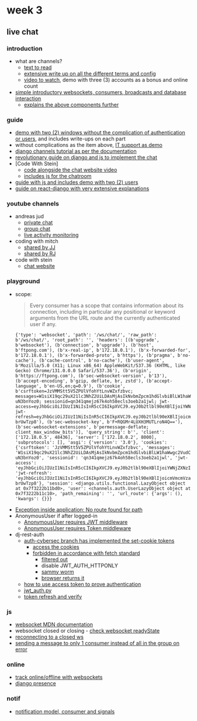 # week 3
## live chat
### introduction
- what are channels?
    - [text to read](https://medium.com/@farad.dev/how-to-build-a-real-time-chat-app-using-django-channels-2ba2621ea972)
    - [extensive write up on all the different terms and config](https://medium.com/scalereal/understanding-django-channels-part-1-28a62730b0c1)
    - [video to watch](https://youtu.be/u7siCTdGhuw?si=A3fWW0Q0pSR20Yl5), demo with three (3) accounts as a bonus and online count
- [simple introductory websockets, consumers, broadcasts and database interaction](https://medium.com/@joloiuy/building-dynamic-real-time-apps-with-django-channels-8373fc173a1b)
    - [explains the above components further](https://archive.ph/WdJwg)
### guide
- [demo with two (2) windows without the complication of authentication or users](https://medium.com/munchy-bytes/chat-happens-building-a-real-time-chat-system-with-django-channels-and-websockets-e48e96900fbb), and includes write-ups on each part
- without complications as the item above, [IT support as demo](https://archive.ph/Qzy2V)
- [django channels tutorial as per the documentation](https://channels.readthedocs.io/en/latest/tutorial/part_1.html)
- [revolutionary guide on django and js to implement the chat](https://archive.ph/rLfYV)
- [Code With Stein]
    - [code alongside the chat website video](https://youtu.be/9e7CTR2Ya4Y?si=O0KFU8NoPEspbJeT)
    - [includes js for the chatroom](https://codewithstein.com/django-realtime-chat-app-tutorial-simple-django-tutorial-with-channels-and-redis/)
- [guide with js and includes demo with two (2) users](https://career.proxify.io/article/real-time-chat-with-Django#building-a-real-time-chat-system-with-django)
- [guide on react-django with very extensive explanations](https://justdjango.com/blog/chat-app-django-channels)
### youtube channels
- andreas jud
    - [private chat](https://youtu.be/4kJKq1bZSwo?si=cN7kwnjuhDPR5-cG)
    - [group chat](https://youtu.be/mfpzFemewDQ?si=bs-PaVAo42_fyWpm)
    - [live activity monitoring](https://youtu.be/VSmhitrZ_0w?si=vMUt_E3TFMuhnct8)
- coding with mitch
    - [shared by JJ](https://www.youtube.com/watch?v=0UKWcv0og-Y)
    - [shared by RJ](https://www.youtube.com/watch?v=hyJO4mkdwuM)
- code with stein
    - [chat website](https://youtu.be/9e7CTR2Ya4Y?si=O0KFU8NoPEspbJeT)

### playground
- scope:
    > Every consumer has a scope that contains information about its connection, including in particular any positional or keyword arguments from the URL route and the currently authenticated user if any.
    ```
    {'type': 'websocket', 'path': '/ws/chat/', 'raw_path': b'/ws/chat/', 'root_path': '', 'headers': [(b'upgrade', b'websocket'), (b'connection', b'upgrade'), (b'host', b'ftpong.com'), (b'x-real-ip', b'172.18.0.1'), (b'x-forwarded-for', b'172.18.0.1'), (b'x-forwarded-proto', b'https'), (b'pragma', b'no-cache'), (b'cache-control', b'no-cache'), (b'user-agent', b'Mozilla/5.0 (X11; Linux x86_64) AppleWebKit/537.36 (KHTML, like Gecko) Chrome/131.0.0.0 Safari/537.36'), (b'origin', b'https://ftpong.com'), (b'sec-websocket-version', b'13'), (b'accept-encoding', b'gzip, deflate, br, zstd'), (b'accept-language', b'en-US,en;q=0.9'), (b'cookie', b'csrftoken=JzVMMStt5V5ZPUlVfohYtLnvWZxfzbvc; messages=W1siX19qc29uX21lc3NhZ2UiLDAsMjAsIkNvbmZpcm1hdGlvbiBlLW1haWwgc2VudCB0byBpc2FiZWxsYWFpbWFubWFrQGdtYWlsLmNvbS4iLCIiXV0:1tOYXn:iKOePqTp59_k5x_W3WXyU2wgmrN33780m-uN3bnYoz0; sessionid=qn341qmejz67k4oh58ecls3oeb2a1jwl; jwt-access=eyJhbGciOiJIUzI1NiIsInR5cCI6IkpXVCJ9.eyJ0b2tlbl90eXBlIjoiYWNjZXNzIiwiZXhwIjoxNzM0Njg3ODE5LCJpYXQiOjE3MzQ2ODQyMTksImp0aSI6IjMxNjhmYzc3MjBmYjQ4MDFhZTE1Njg5NWU2NWRkZDQzIiwidXNlcl9pZCI6MzV9.Onhag1z5KM0_aTkgkFlv84BpE_CYiZTrwJ_WexOyClw; jwt-refresh=eyJhbGciOiJIUzI1NiIsInR5cCI6IkpXVCJ9.eyJ0b2tlbl90eXBlIjoicmVmcmVzaCIsImV4cCI6MTczNDc3MDYxOSwiaWF0IjoxNzM0Njg0MjE5LCJqdGkiOiIzM2RkYzQ5MGQ5YTY0YzdkYjM2M2ViNjAzNjJkYzBjMiIsInVzZXJfaWQiOjM1fQ.Co2yIAC_mBwP26spswqA7xtARR5dXsEBcc-brUwTzp8'), (b'sec-websocket-key', b'F+RQGMr4LUXH3MUTLroN4Q=='), (b'sec-websocket-extensions', b'permessage-deflate; client_max_window_bits')], 'query_string': b'', 'client': ['172.18.0.5', 48436], 'server': ['172.18.0.2', 8000], 'subprotocols': [], 'asgi': {'version': '3.0'}, 'cookies': {'csrftoken': 'JzVMMStt5V5ZPUlVfohYtLnvWZxfzbvc', 'messages': 'W1siX19qc29uX21lc3NhZ2UiLDAsMjAsIkNvbmZpcm1hdGlvbiBlLW1haWwgc2VudCB0byBpc2FiZWxsYWFpbWFubWFrQGdtYWlsLmNvbS4iLCIiXV0:1tOYXn:iKOePqTp59_k5x_W3WXyU2wgmrN33780m-uN3bnYoz0', 'sessionid': 'qn341qmejz67k4oh58ecls3oeb2a1jwl', 'jwt-access': 'eyJhbGciOiJIUzI1NiIsInR5cCI6IkpXVCJ9.eyJ0b2tlbl90eXBlIjoiYWNjZXNzIiwiZXhwIjoxNzM0Njg3ODE5LCJpYXQiOjE3MzQ2ODQyMTksImp0aSI6IjMxNjhmYzc3MjBmYjQ4MDFhZTE1Njg5NWU2NWRkZDQzIiwidXNlcl9pZCI6MzV9.Onhag1z5KM0_aTkgkFlv84BpE_CYiZTrwJ_WexOyClw', 'jwt-refresh': 'eyJhbGciOiJIUzI1NiIsInR5cCI6IkpXVCJ9.eyJ0b2tlbl90eXBlIjoicmVmcmVzaCIsImV4cCI6MTczNDc3MDYxOSwiaWF0IjoxNzM0Njg0MjE5LCJqdGkiOiIzM2RkYzQ5MGQ5YTY0YzdkYjM2M2ViNjAzNjJkYzBjMiIsInVzZXJfaWQiOjM1fQ.Co2yIAC_mBwP26spswqA7xtARR5dXsEBcc-brUwTzp8'}, 'session': <django.utils.functional.LazyObject object at 0x7f3222b11bd0>, 'user': <channels.auth.UserLazyObject object at 0x7f3222b11c10>, 'path_remaining': '', 'url_route': {'args': (), 'kwargs': {}}}
    ```
- [Exception inside application: No route found for path](https://stackoverflow.com/questions/54107099/django-channels-no-route-found-for-path)
- AnonymousUser if after logged-in
    - [AnonymousUser requires JWT middleware](https://www.reddit.com/r/django/comments/uzlifr/scopeuser_in_djangochannels_is_always/)
    - [AnonymousUser requires Token middleware](https://stackoverflow.com/a/65654519)
- dj-rest-auth
    - [auth-cybersec branch has implemented the set-cookie tokens](https://dj-rest-auth.readthedocs.io/en/latest/installation.html#json-web-token-jwt-support-optional)
        - [access the cookies](https://stackoverflow.com/a/29839545)
        - [forbidden in accordance with fetch standard](https://stackoverflow.com/a/73656002)
            - [filtered out](https://developer.mozilla.org/en-US/docs/Web/API/Headers/getSetCookie)
            - disable JWT_AUTH_HTTPONLY
            - [sammy worm](https://stackoverflow.com/a/8069697)
            - [browser returns it](https://stackoverflow.com/a/6924921)
    - [how to use access token to prove authentication](https://dj-rest-auth.readthedocs.io/en/latest/api_endpoints.html#basic)
    - [jwt_auth.py](https://github.com/iMerica/dj-rest-auth/blob/master/dj_rest_auth/jwt_auth.py)
    - [token refresh and verify](https://github.com/iMerica/dj-rest-auth/blob/master/dj_rest_auth/urls.py)

### js
- [websocket MDN documentation](https://developer.mozilla.org/en-US/docs/Web/API/WebSocket)
- websocket closed or closing - [check websocket readyState](https://stackoverflow.com/a/54061045)
- [reconnecting to a closed ws](https://stackoverflow.com/a/38114820)
- [sending a message to only 1 consumer instead of all in the group on error](https://stackoverflow.com/a/72764930)

### online
- [track online/offline with websockets](https://stackoverflow.com/q/51931038)
- [django presence](https://trycatchdebug.net/news/1293139/django-channels-user-online-offline)

### notif
- [notification model, consumer and signals](https://archive.ph/mpZX3)
